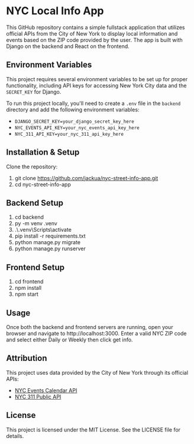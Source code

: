 # NYC Local Info App

This GitHub repository contains a simple fullstack application that utilizes official APIs from the City of New York to display local information and events based on the ZIP code provided by the user. The app is built with Django on the backend and React on the frontend.

## Environment Variables

This project requires several environment variables to be set up for proper functionality, including API keys for accessing New York City data and the `SECRET_KEY` for Django.

To run this project locally, you'll need to create a `.env` file in the `backend` directory and add the following environment variables:

- `DJANGO_SECRET_KEY=your_django_secret_key_here`
- `NYC_EVENTS_API_KEY=your_nyc_events_api_key_here`
- `NYC_311_API_KEY=your_nyc_311_api_key_here`

## Installation & Setup

Clone the repository:
1. git clone https://github.com/jackua/nyc-street-info-app.git
2. cd nyc-street-info-app


## Backend Setup
1. cd backend
2. py -m venv .venv
3. .\\.venv\Scripts\activate
4. pip install -r requirements.txt
5. python manage.py migrate
6. python manage.py runserver

## Frontend Setup
1. cd frontend
2. npm install
3. npm start

## Usage
Once both the backend and frontend servers are running, open your browser and navigate to http://localhost:3000.
Enter a valid NYC ZIP code and select either Daily or Weekly then click get info.

## Attribution

This project uses data provided by the City of New York through its official APIs:

- [NYC Events Calendar API](https://api-portal.nyc.gov/api-details#api=event-calendar)
- [NYC 311 Public API](https://api-portal.nyc.gov/api-details#api=nyc-311-public-api)

## License
This project is licensed under the MIT License. See the LICENSE file for details.
